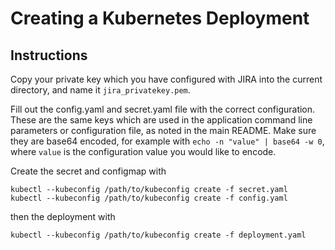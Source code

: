 # Creating a Kubernetes Deployment

## Instructions

Copy your private key which you have configured with JIRA into the
current directory, and name it `jira_privatekey.pem`.

Fill out the config.yaml and secret.yaml file with the correct
configuration. These are the same keys which are used in the application
command line parameters or configuration file, as noted in the main
README. Make sure they are base64 encoded, for example with
`echo -n "value" | base64 -w 0`, where `value` is the configuration
value you would like to encode.

Create the secret and configmap with

```
kubectl --kubeconfig /path/to/kubeconfig create -f secret.yaml
kubectl --kubeconfig /path/to/kubeconfig create -f config.yaml
```

then the deployment with

```
kubectl --kubeconfig /path/to/kubeconfig create -f deployment.yaml
```
